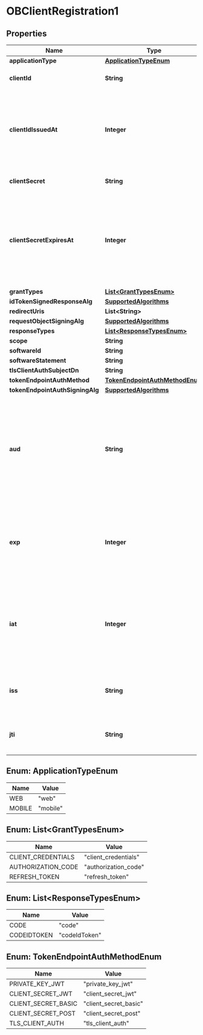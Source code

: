 
# OBClientRegistration1

## Properties
Name | Type | Description | Notes
------------ | ------------- | ------------- | -------------
**applicationType** | [**ApplicationTypeEnum**](#ApplicationTypeEnum) |  | 
**clientId** | **String** | OAuth 2.0 client identifier string |  [optional]
**clientIdIssuedAt** | **Integer** | Time at which the client identifier was issued expressed as seconds since 1970-01-01T00:00:00Z as measured in UTC |  [optional]
**clientSecret** | **String** | OAuth 2.0 client secret string |  [optional]
**clientSecretExpiresAt** | **Integer** | Time at which the client secret will expire expressed as seconds since 1970-01-01T00:00:00Z as measured in UTC. Set to 0 if does not expire |  [optional]
**grantTypes** | [**List&lt;GrantTypesEnum&gt;**](#List&lt;GrantTypesEnum&gt;) |  | 
**idTokenSignedResponseAlg** | [**SupportedAlgorithms**](SupportedAlgorithms.md) |  | 
**redirectUris** | **List&lt;String&gt;** |  | 
**requestObjectSigningAlg** | [**SupportedAlgorithms**](SupportedAlgorithms.md) |  | 
**responseTypes** | [**List&lt;ResponseTypesEnum&gt;**](#List&lt;ResponseTypesEnum&gt;) |  |  [optional]
**scope** | **String** |  | 
**softwareId** | **String** |  |  [optional]
**softwareStatement** | **String** |  | 
**tlsClientAuthSubjectDn** | **String** |  |  [optional]
**tokenEndpointAuthMethod** | [**TokenEndpointAuthMethodEnum**](#TokenEndpointAuthMethodEnum) |  | 
**tokenEndpointAuthSigningAlg** | [**SupportedAlgorithms**](SupportedAlgorithms.md) |  |  [optional]
**aud** | **String** | The audience for the request. This should be the unique identifier for the ASPSP issued by the issuer of the software statement. Implemented as Base62 encoded GUID  | 
**exp** | **Integer** | The time at which the request expires expressed as seconds since 1970-01-01T00:00:00Z as measured in UTC | 
**iat** | **Integer** | The time at which the request was issued by the TPP  expressed as seconds since 1970-01-01T00:00:00Z as measured in UTC | 
**iss** | **String** | Unique identifier for the TPP. Implemented as Base62 encoded GUID | 
**jti** | **String** | Unique identifier for the JWT implemented as UUID v4 | 


<a name="ApplicationTypeEnum"></a>
## Enum: ApplicationTypeEnum
Name | Value
---- | -----
WEB | &quot;web&quot;
MOBILE | &quot;mobile&quot;


<a name="List<GrantTypesEnum>"></a>
## Enum: List&lt;GrantTypesEnum&gt;
Name | Value
---- | -----
CLIENT_CREDENTIALS | &quot;client_credentials&quot;
AUTHORIZATION_CODE | &quot;authorization_code&quot;
REFRESH_TOKEN | &quot;refresh_token&quot;


<a name="List<ResponseTypesEnum>"></a>
## Enum: List&lt;ResponseTypesEnum&gt;
Name | Value
---- | -----
CODE | &quot;code&quot;
CODEIDTOKEN | &quot;codeIdToken&quot;


<a name="TokenEndpointAuthMethodEnum"></a>
## Enum: TokenEndpointAuthMethodEnum
Name | Value
---- | -----
PRIVATE_KEY_JWT | &quot;private_key_jwt&quot;
CLIENT_SECRET_JWT | &quot;client_secret_jwt&quot;
CLIENT_SECRET_BASIC | &quot;client_secret_basic&quot;
CLIENT_SECRET_POST | &quot;client_secret_post&quot;
TLS_CLIENT_AUTH | &quot;tls_client_auth&quot;



